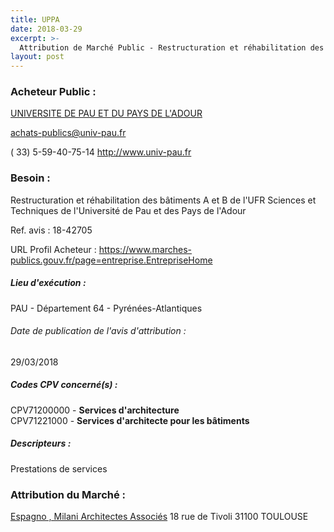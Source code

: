```yaml
---
title: UPPA
date: 2018-03-29
excerpt: >-
  Attribution de Marché Public - Restructuration et réhabilitation des bâtiments A et B de l'UFR Sciences et Techniques de l'Université de Pau et des Pays de l'Adour
layout: post
---
```


### Acheteur Public : 
<a href="/acheteur-132/siren-196402515"> UNIVERSITE DE PAU ET DU PAYS DE L'ADOUR</a><br/>



achats-publics@univ-pau.fr

( 33) 5-59-40-75-14
http://www.univ-pau.fr
### Besoin :

Restructuration et réhabilitation des bâtiments A et B de l'UFR Sciences et Techniques de l'Université de Pau et des Pays de l'Adour

Ref. avis : 18-42705

URL Profil Acheteur : https://www.marches-publics.gouv.fr/page=entreprise.EntrepriseHome

##### Lieu d'exécution :

PAU - Département 64 - Pyrénées-Atlantiques

###### Date de publication de l'avis d'attribution : 
29/03/2018

##### Codes CPV concerné(s) :
CPV71200000 - **Services d'architecture** <br/>
CPV71221000 - **Services d'architecte pour les bâtiments** <br/>

##### Descripteurs :
Prestations de services <br/>

### Attribution du Marché :
<a href="/entreprise-552/siren-382336964"> Espagno , Milani Architectes Associés</a>    18 rue de Tivoli 31100 TOULOUSE <br/>
